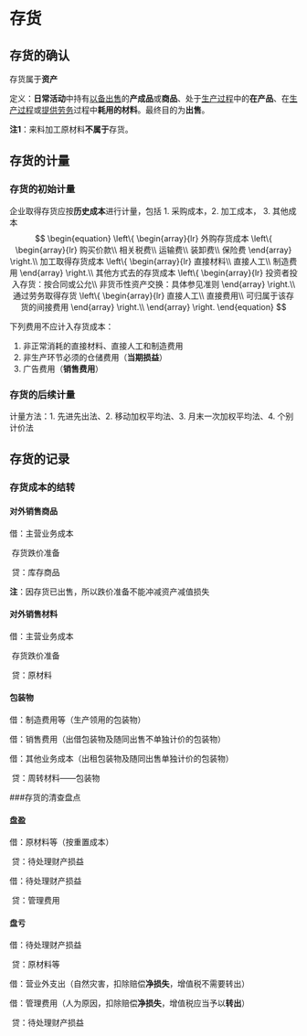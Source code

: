 # 存货

## 存货的确认

存货属于**资产**

定义：**日常活动**中持有<u>以备出售</u>的**产成品**或**商品**、处于<u>生产过程</u>中的**在产品**、在<u>生产过程</u>或<u>提供劳务</u>过程中**耗用的材料**。最终目的为**出售**。

**注1**：来料加工原材料**不属于**存货。

## 存货的计量

### 存货的初始计量

企业取得存货应按**历史成本**进行计量，包括 1. 采购成本，2. 加工成本， 3. 其他成本
$$
\begin{equation}
\left\{
	\begin{array}{lr}
	外购存货成本
	\left\{
		\begin{array}{lr}
		购买价款\\
		相关税费\\
		运输费\\
		装卸费\\
		保险费
		\end{array}
	\right.\\
	加工取得存货成本
	\left\{
		\begin{array}{lr}
		直接材料\\
		直接人工\\
		制造费用
		\end{array}
	\right.\\
	其他方式去的存货成本
	\left\{
		\begin{array}{lr}
		投资者投入存货：按合同或公允\\
		非货币性资产交换：具体参见准则
		\end{array}
	\right.\\
	通过劳务取得存货
	\left\{
		\begin{array}{lr}
		直接人工\\
		直接费用\\
		可归属于该存货的间接费用
		\end{array}
	\right.\\
	\end{array}
\right.
\end{equation}
$$


下列费用不应计入存货成本：

1. 非正常消耗的直接材料、直接人工和制造费用
2. 非生产环节必须的仓储费用（**当期损益**）
3. 广告费用（**销售费用**）



### 存货的后续计量

计量方法：1. 先进先出法、2. 移动加权平均法、3. 月末一次加权平均法、4. 个别计价法



## 存货的记录

### 存货成本的结转

#### 对外销售商品

借：主营业务成本

​	存货跌价准备

​	贷：库存商品

**注**：因存货已出售，所以跌价准备不能冲减资产减值损失 

#### 对外销售材料

借：主营业务成本

​	存货跌价准备

​	贷：原材料

#### 包装物

借：制造费用等（生产领用的包装物）

借：销售费用（出借包装物及随同出售不单独计价的包装物）

借：其他业务成本（出租包装物及随同出售单独计价的包装物）

​	贷：周转材料——包装物



###存货的清查盘点

 #### 盘盈

借：原材料等（按重置成本）

​	贷：待处理财产损益

借：待处理财产损益

​	贷：管理费用

#### 盘亏

借：待处理财产损益

​	贷：原材料等

借：营业外支出（自然灾害，扣除赔偿**净损失**，增值税不需要转出）

借：管理费用（人为原因，扣除赔偿**净损失**，增值税应当予以**转出**）

​	贷：待处理财产损益




